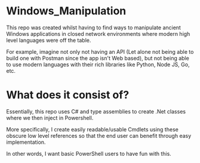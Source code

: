 # Windows_Manipulation
This repo was created whilst having to find ways to manipulate ancient Windows applications in closed network environments where modern high level languages were off the table.

For example, imagine not only not having an API (Let alone not being able to build one with Postman since the app isn't Web based), but not being able to use modern 
languages with their rich libraries like Python, Node JS, Go, etc.

# What does it consist of? 
Essentially, this repo uses C# and type assemblies to create .Net classes where we then inject in Powershell. 

More specifically, I create easily readable/usable Cmdlets using these obscure low level references 
so that the end user can benefit through easy implementation.

In other words, I want basic PowerShell users to have fun with this.
